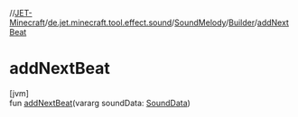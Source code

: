 //[JET-Minecraft](../../../../index.md)/[de.jet.minecraft.tool.effect.sound](../../index.md)/[SoundMelody](../index.md)/[Builder](index.md)/[addNextBeat](add-next-beat.md)

# addNextBeat

[jvm]\
fun [addNextBeat](add-next-beat.md)(vararg soundData: [SoundData](../../-sound-data/index.md))
